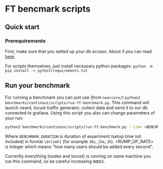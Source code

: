 # FT bencmark scripts

## Quick start

### Prerequirements

First, make sure that you setted up your db access. About it you can read [here](https://github.com/near/nearcore/blob/master/benchmarks/continous/db/tool/README.md#requirements).

For scripts themselves, just install necessary python packages: `python -m pip install -r pytest/requirements.txt`

## Run your benchmark

For running a benchmark you can just use (from `nearcore/`) `python3 benchmarks/continous/scripts/run-ft-benchmark.py`. This command will launch neard, locust traffic generator, collect data and send it to our db connected to grafana. Using this script you also can change parameters of your run:

```bash
python3 benchmarks/continous/scripts/run-ft-benchmark.py --time <BENCHMARK_DURATION> --users <AMOUNT_OF_USERS> --shards <SHARDS> --nodes <NODES> --rump-up <RUMP_UP_RATE> --user <ACTOR_NAME>
```

Where `BENCHMARK_DURATION` is duration of experiment (setup time not included) in format `\d+[smh]` (for example `30s`, `15m`, `2h`).
<RUMP_UP_RATE> is integer which means "how many users should be added every second".

Currently everything (nodes and locust) is running on same machine you run this command, so be careful increasing `NODES`.